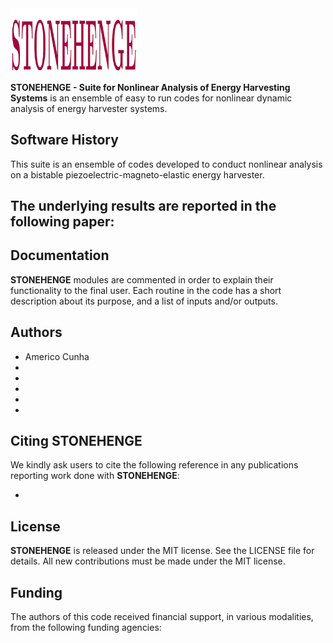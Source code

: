 <img src="logo/STONEHENGE.png" width="40%">

**STONEHENGE - Suite for Nonlinear Analysis of Energy Harvesting Systems** is an ensemble of easy to run codes for nonlinear dynamic analysis of energy harvester systems. 

## Software History

This suite is an ensemble of codes developed to conduct nonlinear analysis on a bistable piezoelectric-magneto-elastic energy harvester. 

The underlying results are reported in the following paper:
- 

## Documentation

**STONEHENGE** modules are commented in order to explain their functionality to the final user. Each routine in the code has a short description about its purpose, and a list of inputs and/or outputs.

## Authors
- Americo Cunha
- 
- 
- 
- 
- 


## Citing STONEHENGE

We kindly ask users to cite the following reference in any publications reporting work done with **STONEHENGE**:

- 

## License

**STONEHENGE** is released under the MIT license. See the LICENSE file for details. All new contributions must be made under the MIT license.

## Funding

The authors of this code received financial support, in various modalities, from the following funding agencies:
